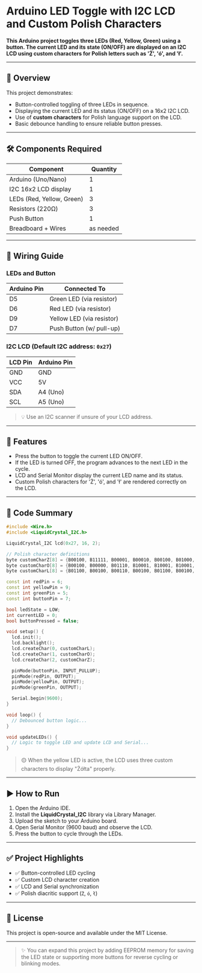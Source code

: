 # Arduino LED Toggle with I2C LCD and Custom Polish Characters

**This Arduino project toggles three LEDs (Red, Yellow, Green) using a button. The current LED and its state (ON/OFF) are displayed on an I2C LCD using custom characters for Polish letters such as 'Ż', 'ó', and 'ł'.**

---

## 🧠 Overview

This project demonstrates:

- Button-controlled toggling of three LEDs in sequence.
- Displaying the current LED and its status (ON/OFF) on a 16x2 I2C LCD.
- Use of **custom characters** for Polish language support on the LCD.
- Basic debounce handling to ensure reliable button presses.

---

## 🛠 Components Required

| Component             | Quantity |
|-----------------------|----------|
| Arduino (Uno/Nano)    | 1        |
| I2C 16x2 LCD display  | 1        |
| LEDs (Red, Yellow, Green) | 3    |
| Resistors (220Ω)      | 3        |
| Push Button           | 1        |
| Breadboard + Wires    | as needed |

---

## 🔌 Wiring Guide

### LEDs and Button

| Arduino Pin | Connected To         |
|-------------|----------------------|
| D5          | Green LED (via resistor) |
| D6          | Red LED (via resistor)   |
| D9          | Yellow LED (via resistor)|
| D7          | Push Button (w/ pull-up) |

### I2C LCD (Default I2C address: `0x27`)

| LCD Pin | Arduino Pin |
|---------|-------------|
| GND     | GND         |
| VCC     | 5V          |
| SDA     | A4 (Uno)    |
| SCL     | A5 (Uno)    |

> 💡 Use an I2C scanner if unsure of your LCD address.

---

## 📄 Features

- Press the button to toggle the current LED ON/OFF.
- If the LED is turned OFF, the program advances to the next LED in the cycle.
- LCD and Serial Monitor display the current LED name and its status.
- Custom Polish characters for 'Ż', 'ó', and 'ł' are rendered correctly on the LCD.

---

## 🧾 Code Summary

```cpp
#include <Wire.h>
#include <LiquidCrystal_I2C.h>

LiquidCrystal_I2C lcd(0x27, 16, 2);

// Polish character definitions
byte customCharZ[8] = {B00100, B11111, B00001, B00010, B00100, B01000, B10000, B11111}; // 'Ż'
byte customCharO[8] = {B00100, B00000, B01110, B10001, B10001, B10001, B01110, B00000}; // 'ó'
byte customCharL[8] = {B01100, B00100, B00110, B00100, B01100, B00100, B01110, B00000}; // 'ł'

const int redPin = 6;
const int yellowPin = 9;
const int greenPin = 5;
const int buttonPin = 7;

bool ledState = LOW;
int currentLED = 0;
bool buttonPressed = false;

void setup() {
  lcd.init();
  lcd.backlight();
  lcd.createChar(0, customCharL);
  lcd.createChar(1, customCharO);
  lcd.createChar(2, customCharZ);

  pinMode(buttonPin, INPUT_PULLUP);
  pinMode(redPin, OUTPUT);
  pinMode(yellowPin, OUTPUT);
  pinMode(greenPin, OUTPUT);

  Serial.begin(9600);
}

void loop() {
  // Debounced button logic...
}

void updateLEDs() {
  // Logic to toggle LED and update LCD and Serial...
}
```

> 🟡 When the yellow LED is active, the LCD uses three custom characters to display "Żółta" properly.

---

## ▶️ How to Run

1. Open the Arduino IDE.
2. Install the **LiquidCrystal_I2C** library via Library Manager.
3. Upload the sketch to your Arduino board.
4. Open Serial Monitor (9600 baud) and observe the LCD.
5. Press the button to cycle through the LEDs.

---

## ✅ Project Highlights

- ✅ Button-controlled LED cycling
- ✅ Custom LCD character creation
- ✅ LCD and Serial synchronization
- ✅ Polish diacritic support (`Ż`, `ó`, `ł`)

---

## 📃 License

This project is open-source and available under the MIT License.

---

> ✨ You can expand this project by adding EEPROM memory for saving the LED state or supporting more buttons for reverse cycling or blinking modes.

